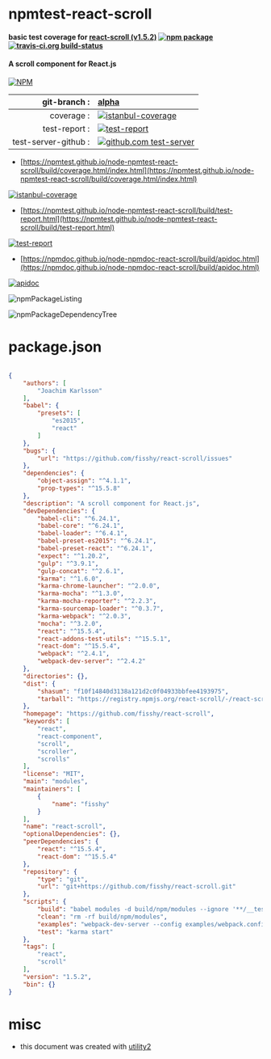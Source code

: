 # npmtest-react-scroll

#### basic test coverage for  [react-scroll (v1.5.2)](https://github.com/fisshy/react-scroll)  [![npm package](https://img.shields.io/npm/v/npmtest-react-scroll.svg?style=flat-square)](https://www.npmjs.org/package/npmtest-react-scroll) [![travis-ci.org build-status](https://api.travis-ci.org/npmtest/node-npmtest-react-scroll.svg)](https://travis-ci.org/npmtest/node-npmtest-react-scroll)

#### A scroll component for React.js

[![NPM](https://nodei.co/npm/react-scroll.png?downloads=true&downloadRank=true&stars=true)](https://www.npmjs.com/package/react-scroll)

| git-branch : | [alpha](https://github.com/npmtest/node-npmtest-react-scroll/tree/alpha)|
|--:|:--|
| coverage : | [![istanbul-coverage](https://npmtest.github.io/node-npmtest-react-scroll/build/coverage.badge.svg)](https://npmtest.github.io/node-npmtest-react-scroll/build/coverage.html/index.html)|
| test-report : | [![test-report](https://npmtest.github.io/node-npmtest-react-scroll/build/test-report.badge.svg)](https://npmtest.github.io/node-npmtest-react-scroll/build/test-report.html)|
| test-server-github : | [![github.com test-server](https://npmtest.github.io/node-npmtest-react-scroll/GitHub-Mark-32px.png)](https://npmtest.github.io/node-npmtest-react-scroll/build/app/index.html) | | build-artifacts : | [![build-artifacts](https://npmtest.github.io/node-npmtest-react-scroll/glyphicons_144_folder_open.png)](https://github.com/npmtest/node-npmtest-react-scroll/tree/gh-pages/build)|

- [https://npmtest.github.io/node-npmtest-react-scroll/build/coverage.html/index.html](https://npmtest.github.io/node-npmtest-react-scroll/build/coverage.html/index.html)

[![istanbul-coverage](https://npmtest.github.io/node-npmtest-react-scroll/build/screenCapture.buildCi.browser.%252Ftmp%252Fbuild%252Fcoverage.lib.html.png)](https://npmtest.github.io/node-npmtest-react-scroll/build/coverage.html/index.html)

- [https://npmtest.github.io/node-npmtest-react-scroll/build/test-report.html](https://npmtest.github.io/node-npmtest-react-scroll/build/test-report.html)

[![test-report](https://npmtest.github.io/node-npmtest-react-scroll/build/screenCapture.buildCi.browser.%252Ftmp%252Fbuild%252Ftest-report.html.png)](https://npmtest.github.io/node-npmtest-react-scroll/build/test-report.html)

- [https://npmdoc.github.io/node-npmdoc-react-scroll/build/apidoc.html](https://npmdoc.github.io/node-npmdoc-react-scroll/build/apidoc.html)

[![apidoc](https://npmdoc.github.io/node-npmdoc-react-scroll/build/screenCapture.buildCi.browser.%252Ftmp%252Fbuild%252Fapidoc.html.png)](https://npmdoc.github.io/node-npmdoc-react-scroll/build/apidoc.html)

![npmPackageListing](https://npmtest.github.io/node-npmtest-react-scroll/build/screenCapture.npmPackageListing.svg)

![npmPackageDependencyTree](https://npmtest.github.io/node-npmtest-react-scroll/build/screenCapture.npmPackageDependencyTree.svg)



# package.json

```json

{
    "authors": [
        "Joachim Karlsson"
    ],
    "babel": {
        "presets": [
            "es2015",
            "react"
        ]
    },
    "bugs": {
        "url": "https://github.com/fisshy/react-scroll/issues"
    },
    "dependencies": {
        "object-assign": "^4.1.1",
        "prop-types": "^15.5.8"
    },
    "description": "A scroll component for React.js",
    "devDependencies": {
        "babel-cli": "^6.24.1",
        "babel-core": "^6.24.1",
        "babel-loader": "^6.4.1",
        "babel-preset-es2015": "^6.24.1",
        "babel-preset-react": "^6.24.1",
        "expect": "^1.20.2",
        "gulp": "^3.9.1",
        "gulp-concat": "^2.6.1",
        "karma": "^1.6.0",
        "karma-chrome-launcher": "^2.0.0",
        "karma-mocha": "^1.3.0",
        "karma-mocha-reporter": "^2.2.3",
        "karma-sourcemap-loader": "^0.3.7",
        "karma-webpack": "^2.0.3",
        "mocha": "^3.2.0",
        "react": "^15.5.4",
        "react-addons-test-utils": "^15.5.1",
        "react-dom": "^15.5.4",
        "webpack": "^2.4.1",
        "webpack-dev-server": "^2.4.2"
    },
    "directories": {},
    "dist": {
        "shasum": "f10f14840d3138a121d2c0f04933bbfee4193975",
        "tarball": "https://registry.npmjs.org/react-scroll/-/react-scroll-1.5.2.tgz"
    },
    "homepage": "https://github.com/fisshy/react-scroll",
    "keywords": [
        "react",
        "react-component",
        "scroll",
        "scroller",
        "scrolls"
    ],
    "license": "MIT",
    "main": "modules",
    "maintainers": [
        {
            "name": "fisshy"
        }
    ],
    "name": "react-scroll",
    "optionalDependencies": {},
    "peerDependencies": {
        "react": "^15.5.4",
        "react-dom": "^15.5.4"
    },
    "repository": {
        "type": "git",
        "url": "git+https://github.com/fisshy/react-scroll.git"
    },
    "scripts": {
        "build": "babel modules -d build/npm/modules --ignore '**/__tests__/**' && gulp",
        "clean": "rm -rf build/npm/modules",
        "examples": "webpack-dev-server --config examples/webpack.config.js --no-info --content-base examples",
        "test": "karma start"
    },
    "tags": [
        "react",
        "scroll"
    ],
    "version": "1.5.2",
    "bin": {}
}
```



# misc
- this document was created with [utility2](https://github.com/kaizhu256/node-utility2)
